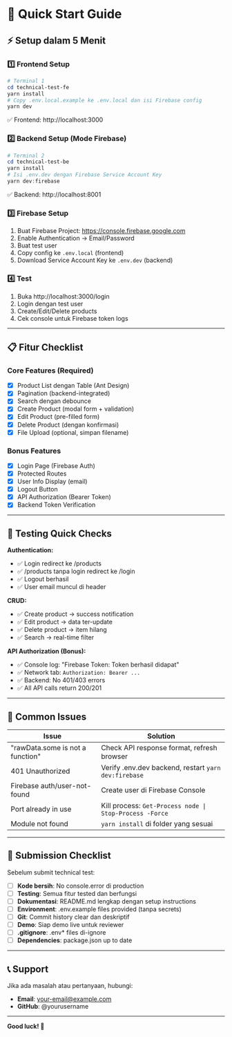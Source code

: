 # 🚀 Quick Start Guide

## ⚡ Setup dalam 5 Menit

### 1️⃣ Frontend Setup
```powershell
# Terminal 1
cd technical-test-fe
yarn install
# Copy .env.local.example ke .env.local dan isi Firebase config
yarn dev
```
✅ Frontend: http://localhost:3000

### 2️⃣ Backend Setup (Mode Firebase)
```powershell
# Terminal 2
cd technical-test-be
yarn install
# Isi .env.dev dengan Firebase Service Account Key
yarn dev:firebase
```
✅ Backend: http://localhost:8001

### 3️⃣ Firebase Setup
1. Buat Firebase Project: https://console.firebase.google.com
2. Enable Authentication → Email/Password
3. Buat test user
4. Copy config ke `.env.local` (frontend)
5. Download Service Account Key ke `.env.dev` (backend)

### 4️⃣ Test
1. Buka http://localhost:3000/login
2. Login dengan test user
3. Create/Edit/Delete products
4. Cek console untuk Firebase token logs

---

## 📋 Fitur Checklist

### Core Features (Required)
- [x] Product List dengan Table (Ant Design)
- [x] Pagination (backend-integrated)
- [x] Search dengan debounce
- [x] Create Product (modal form + validation)
- [x] Edit Product (pre-filled form)
- [x] Delete Product (dengan konfirmasi)
- [x] File Upload (optional, simpan filename)

### Bonus Features
- [x] Login Page (Firebase Auth)
- [x] Protected Routes
- [x] User Info Display (email)
- [x] Logout Button
- [x] API Authorization (Bearer Token)
- [x] Backend Token Verification

---

## 🎯 Testing Quick Checks

**Authentication:**
- ✅ Login redirect ke /products
- ✅ /products tanpa login redirect ke /login
- ✅ Logout berhasil
- ✅ User email muncul di header

**CRUD:**
- ✅ Create product → success notification
- ✅ Edit product → data ter-update
- ✅ Delete product → item hilang
- ✅ Search → real-time filter

**API Authorization (Bonus):**
- ✅ Console log: "Firebase Token: Token berhasil didapat"
- ✅ Network tab: `Authorization: Bearer ...`
- ✅ Backend: No 401/403 errors
- ✅ All API calls return 200/201

---

## 🐛 Common Issues

| Issue | Solution |
|-------|----------|
| "rawData.some is not a function" | Check API response format, refresh browser |
| 401 Unauthorized | Verify .env.dev backend, restart `yarn dev:firebase` |
| Firebase auth/user-not-found | Create user di Firebase Console |
| Port already in use | Kill process: `Get-Process node \| Stop-Process -Force` |
| Module not found | `yarn install` di folder yang sesuai |

---

## 📝 Submission Checklist

Sebelum submit technical test:

- [ ] **Kode bersih**: No console.error di production
- [ ] **Testing**: Semua fitur tested dan berfungsi
- [ ] **Dokumentasi**: README.md lengkap dengan setup instructions
- [ ] **Environment**: .env.example files provided (tanpa secrets)
- [ ] **Git**: Commit history clear dan deskriptif
- [ ] **Demo**: Siap demo live untuk reviewer
- [ ] **.gitignore**: .env* files di-ignore
- [ ] **Dependencies**: package.json up to date

---

## 📞 Support

Jika ada masalah atau pertanyaan, hubungi:
- **Email**: your-email@example.com
- **GitHub**: @yourusername

---

**Good luck! 🎉**
